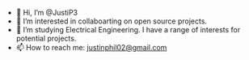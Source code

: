 - 👋 Hi, I’m @JustiP3
- 👀 I’m interested in collaboarting on open source projects. 
- 🌱 I’m studying Electrical Engineering. I have a range of interests for potential projects.
- 📫 How to reach me: justinphil02@gmail.com

<!---
JustiP3/JustiP3 is a ✨ special ✨ repository because its `README.md` (this file) appears on your GitHub profile.
You can click the Preview link to take a look at your changes.
--->
